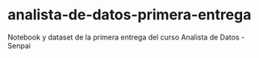 # analista-de-datos-primera-entrega

Notebook y dataset de la primera entrega del curso Analista de Datos - Senpai

